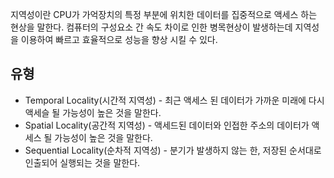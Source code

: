 지역성이란 CPU가 가억장치의 특정 부분에 위치한 데이터를 집중적으로 액세스 하는 현상을 말한다. 컴퓨터의 구성요소 간 속도 차이로 인한 병목현상이 발생하는데 지역성을 이용하여 빠르고 효율적으로 성능을 향상 시킬 수 있다.

## 유형
- Temporal Locality(시간적 지역성) - 최근 액세스 된 데이터가 가까운 미래에 다시 액세슬 될 가능성이 높은 것을 말한다.
- Spatial Locality(공간적 지역성) - 액세드된 데이터와 인접한 주소의 데이터가 액세스 될 가능성이 높은 것을 말한다.
- Sequential Locality(순차적 지역성) - 분기가 발생하지 않는 한, 저장된 순서대로 인출되어 실행되는 것을 말한다.